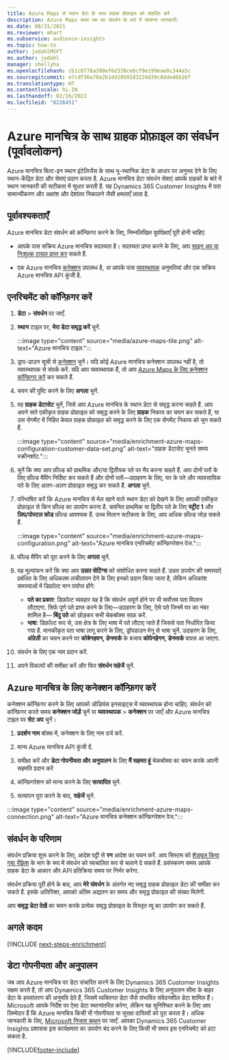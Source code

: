 ```yaml
---
title: Azure Maps से स्थान डेटा के साथ ग्राहक प्रोफ़ाइल को संवर्धित करें
description: Azure Maps प्रथम पक्ष का संवर्धन के बारे में सामान्य जानकारी.
ms.date: 08/31/2021
ms.reviewer: mhart
ms.subservice: audience-insights
ms.topic: how-to
author: jodahlMSFT
ms.author: jodahl
manager: shellyha
ms.openlocfilehash: cb1c0778a398ef6d338ce6cf9e199eae0c344a5c
ms.sourcegitcommit: e7cdf36a78a2b1dd2850183224d39c8dde46b26f
ms.translationtype: HT
ms.contentlocale: hi-IN
ms.lasthandoff: 02/16/2022
ms.locfileid: "8226451"
---
```

# <a name="enrichment-of-customer-profiles-with-azure-maps-preview"></a>Azure मानचित्र के साथ ग्राहक प्रोफ़ाइल का संवर्धन (पूर्वावलोकन)

Azure मानचित्र बिल्ट-इन स्थान इंटेलिजेंस के साथ भू-स्थानिक डेटा के आधार पर अनुभव देने के लिए स्थान-केंद्रित डेटा और सेवाएं प्रदान करता है. Azure मानचित्र डेटा संवर्धन सेवाएं आपके ग्राहकों के बारे में स्थान जानकारी की सटीकता में सुधार करती हैं. यह Dynamics 365 Customer Insights में पता सामान्यीकरण और अक्षांश और देशांतर निकालने जैसी क्षमताएँ लाता है.

## <a name="prerequisites"></a>पूर्वावश्यकताएँ

Azure मानचित्र डेटा संवर्धन को कॉन्फ़िगर करने के लिए, निम्नलिखित पूर्वापेक्षाएँ पूरी होनी चाहिएं:

- आपके पास सक्रिय Azure मानचित्र सदस्यता है। सदस्यता प्राप्त करने के लिए, आप [साइन अप या निःशुल्क ट्रायल प्राप्त कर](https://azure.microsoft.com/services/azure-maps/) सकते हैं.

- एक Azure मानचित्र [कनेक्शन](connections.md) उपलब्ध है, *या* आपके पास [व्यवस्थापक](permissions.md#administrator) अनुमतियां और एक सक्रिय Azure मानचित्र API कुंजी है.

## <a name="configure-the-enrichment"></a>एनरिचमेंट को कॉन्फ़िगर करें

1. **डेटा** > **संवर्धन** पर जाएँ. 

1. **स्थान** टाइल पर, **मेरा डेटा समृद्ध करें** चुनें.

   :::image type="content" source="media/azure-maps-tile.png" alt-text="Azure मानचित्र टाइल.":::

1. ड्राप-डाउन सूची से [कनेक्शन](connections.md) चुनें। यदि कोई Azure मानचित्र कनेक्शन उपलब्ध नहीं है, तो व्यवस्थापक से संपर्क करें. यदि आप व्यवस्थापक हैं, तो आप [Azure Maps के लिए कनेक्शन कॉन्फ़िगर करें](#configure-the-connection-for-azure-maps) कर सकते हैं. 

1. चयन की पुष्टि करने के लिए **अगला** चुनें.

1. वह **ग्राहक डेटासेट** चुनें, जिसे आप Azure मानचित्र के स्थान डेटा से समृद्ध करना चाहते हैं. आप अपने सारे एकीकृत ग्राहक प्रोफ़ाइल को समृद्ध करने के लिए **ग्राहक** निकाय का चयन कर सकते हैं, या उस सेगमेंट में निहित केवल ग्राहक प्रोफ़ाइल को समृद्ध करने के लिए एक सेगमेंट निकाय को चुन सकते हैं.

    :::image type="content" source="media/enrichment-azure-maps-configuration-customer-data-set.png" alt-text="ग्राहक डेटासेट चुनते समय स्क्रीनशॉट.":::

1. चुनें कि क्या आप फ़ील्ड को प्राथमिक और/या द्वितीयक पते पर मैप करना चाहते हैं. आप दोनों पतों के लिए फ़ील्ड मैपिंग निर्दिष्ट कर सकते हैं और दोनों पतों&mdash;उदाहरण के लिए, घर के पते और व्यावसायिक पते के लिए अलग-अलग प्रोफ़ाइल समृद्ध कर सकते हैं. **अगला** चुनें.

1. परिभाषित करें कि Azure मानचित्र से मेल खाने वाले स्थान डेटा को देखने के लिए आपकी एकीकृत प्रोफ़ाइल से किन फ़ील्ड का उपयोग करना है. चयनित प्राथमिक या द्वितीय पते के लिए **स्ट्रीट 1** और **ज़िप/पोस्टल कोड** फ़ील्ड आवश्यक हैं. उच्च मिलान सटीकता के लिए, आप अधिक फ़ील्ड जोड़ सकते हैं.

   :::image type="content" source="media/enrichment-azure-maps-configuration.png" alt-text="Azure मानचित्र एनरिचमेंट कॉन्फ़िगरेशन पेज.":::

1. फील्ड मैपिंग को पूरा करने के लिए **अगला** चुनें.

1. यह मूल्यांकन करें कि क्या आप **उन्नत सेटिंग्स** को संशोधित करना चाहते हैं. उन्नत उपयोग की समस्याऐ प्रबंधित के लिए अधिकतम लचीलापन देने के लिए इनको प्रदान किया जाता है, लेकिन अधिकांश समस्याओं में डिफ़ॉल्ट मान पर्याप्त होंगे:
   - **पते का प्रकार**: डिफ़ॉल्ट व्यवहार यह है कि संवर्धन अपूर्ण होने पर भी सर्वोत्तम पता मिलान लौटाएगा. सिर्फ पूर्ण पते प्राप्त करने के लिए&mdash;उदाहरण के लिए, ऐसे पते जिनमें घर का नंबर शामिल है&mdash; **बिंदु पते** को छोड़कर सभी चेकबॉक्स साफ़ करें. 
   - **भाषा**: डिफ़ॉल्ट रूप से, उस क्षेत्र के लिए भाषा में पते लौटाए जाते हैं जिससे पता निर्धारित किया गया है. मानकीकृत पता भाषा लागू करने के लिए, ड्रॉपडाउन मेनू से भाषा चुनें. उदाहरण के लिए, **अंग्रेज़ी** का चयन करने पर **कोबेनहवन, डेनमार्क** के बजाय **कोपेनहेगन, डेनमार्क** वापस आ जाएगा.

1. संवर्धन के लिए एक नाम प्रदान करें.

1. अपने विकल्पों की समीक्षा करें और फिर **संवर्धन सहेजें** चुनें.

## <a name="configure-the-connection-for-azure-maps"></a>Azure मानचित्र के लिए कनेक्शन कॉन्फ़िगर करें

कनेक्शन कॉन्फ़िगर करने के लिए आपको ऑडियंस इनसाइट्स में व्यवस्थापक होना चाहिए. संवर्धन को कॉन्फ़िगर करते समय **कनेक्शन जोड़ें** चुनें या **व्यवस्थापक** > **कनेक्शन** पर जाएँ और Azure मानचित्र टाइल पर **सेट अप** चुनें।

1. **प्रदर्शन नाम** बॉक्स में, कनेक्शन के लिए नाम दर्ज करें.

1. मान्य Azure मानचित्र API कुंजी दें.

1. समीक्षा करें और **डेटा गोपनीयता और अनुपालन** के लिए **मैं सहमत हूं** चेकबॉक्स का चयन करके अपनी सहमति प्रदान करें

1. कॉन्फ़िगरेशन को मान्य करने के लिए **सत्यापित** चुनें.

1. सत्यापन पूरा करने के बाद, **सहेजें** चुनें.

:::image type="content" source="media/enrichment-azure-maps-connection.png" alt-text="Azure मानचित्र कनेक्शन कॉन्फ़िगरेशन पेज.":::

## <a name="enrichment-results"></a>संवर्धन के परिणाम

संवर्धन प्रक्रिया शुरू करने के लिए, आदेश पट्टी से **रन** आदेश का चयन करें. आप सिस्टम को [शेड्यूल किया गया रीफ़्रेश](system.md#schedule-tab) के भाग के रूप में संवर्धन को स्वचालित रूप से चलाने दे सकते हैं. प्रसंस्करण समय आपके ग्राहक डेटा के आकार और API प्रतिक्रिया समय पर निर्भर करेगा.

संवर्धन प्रक्रिया पूरी होने के बाद, आप **मेरे संवर्धन** के अंतर्गत नए समृद्ध ग्राहक प्रोफ़ाइल डेटा की समीक्षा कर सकते हैं. इसके अतिरिक्त, आपको अंतिम अद्यतन का समय और समृद्ध प्रोफ़ाइल की संख्या मिलेगी.

आप **समृद्ध डेटा देखें** का चयन करके प्रत्येक समृद्ध प्रोफ़ाइल के विस्तृत व्यू का उपयोग कर सकते हैं.

## <a name="next-steps"></a>अगले कदम

[!INCLUDE [next-steps-enrichment](../includes/next-steps-enrichment.md)]

## <a name="data-privacy-and-compliance"></a>डेटा गोपनीयता और अनुपालन

जब आप Azure मानचित्र पर डेटा संचारित करने के लिए Dynamics 365 Customer Insights सक्षम करते हैं, तो आप Dynamics 365 Customer Insights के लिए अनुपालन सीमा के बाहर डेटा के हस्तांतरण की अनुमति देते हैं, जिसमें व्यक्तिगत डेटा जैसे संभावित संवेदनशील डेटा शामिल हैं। Microsoft आपके निर्देश पर ऐसा डेटा स्थानांतरित करेगा, लेकिन यह सुनिश्चित करने के लिए आप ज़िम्मेदार हैं कि Azure मानचित्र किसी भी गोपनीयता या सुरक्षा दायित्वों को पूरा करता है। अधिक जानकारी के लिए, [Microsoft निजता कथन](https://go.microsoft.com/fwlink/?linkid=396732) पर जाएँ.
आपका Dynamics 365 Customer Insights प्रशासक इस कार्यक्षमता का उपयोग बंद करने के लिए किसी भी समय इस एनरिचमेंट को हटा सकता है.

[!INCLUDE[footer-include](../includes/footer-banner.md)]
